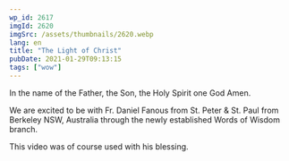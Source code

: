 ```yaml
---
wp_id: 2617
imgId: 2620
imgSrc: /assets/thumbnails/2620.webp
lang: en
title: "The Light of Christ"
pubDate: 2021-01-29T09:13:15
tags: ["wow"]
---
```


<!-- page: 6 -->

<p>In the name of the Father, the Son, the Holy Spirit one God Amen.</p>
<p>We are excited to be with Fr. Daniel Fanous from St. Peter &amp; St. Paul from Berkeley NSW, Australia through the newly established Words of Wisdom branch.</p>
<p>This video was of course used with his blessing.</p>
<p>&nbsp;</p>
